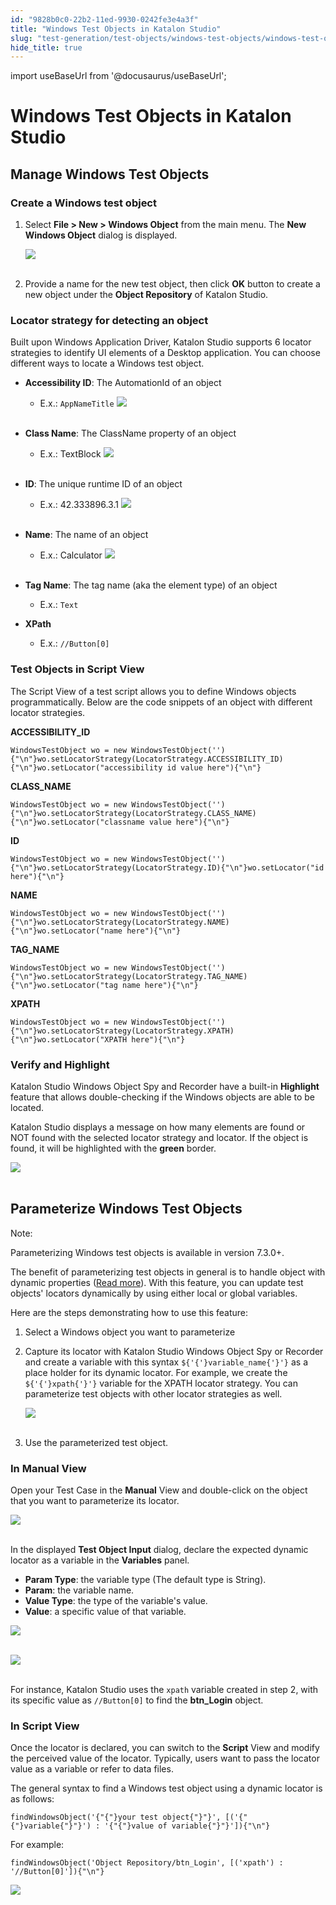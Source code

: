 ```yaml
---
id: "9828b0c0-22b2-11ed-9930-0242fe3e4a3f"
title: "Windows Test Objects in Katalon Studio"
slug: "test-generation/test-objects/windows-test-objects/windows-test-objects-in-katalon-studio"
hide_title: true
---
```

import useBaseUrl from '@docusaurus/useBaseUrl';


# <a id="id_windows-test-objects" class="anchor_top_offset"/><a id="ariaid-title1" class="anchor_top_offset"/>Windows Test Objects in <span xmlns="http://www.w3.org/1999/xhtml" className="ph">Katalon Studio</span> 

    

## <a id="id_1" class="anchor_top_offset"/>Manage Windows Test Objects

    
                  
      

### <a id="id_2" class="anchor_top_offset"/>Create a Windows test object

      
        
<ol xmlns="http://www.w3.org/1999/xhtml" className="ol">   <li className="li">     <p className="p">Select <strong className="ph b">File &gt; New &gt; Windows         Object</strong> from the main menu. The <strong className="ph b">New         Windows Object</strong> dialog is displayed.</p>     <p className="p">       <img className="image" src={useBaseUrl("https://github.com/katalon-studio/docs-images/raw/master/katalon-studio/docs/windows-test-objects/create-new-object.png")} /><br /><br />     </p>   </li>   <li className="li">     <p className="p">Provide a name for the new test object, then       click <strong className="ph b">OK</strong> button to create a new object       under the <strong className="ph b">Object Repository</strong> of Katalon       Studio.</p>   </li> </ol> 
      
    

### <a id="id_3" class="anchor_top_offset"/>Locator strategy for detecting an object

<p xmlns="http://www.w3.org/1999/xhtml" className="p">Built upon Windows Application Driver, Katalon Studio supports 6   locator strategies to identify UI elements of a Desktop   application. You can choose different ways to locate a Windows test   object.</p> 
<ul xmlns="http://www.w3.org/1999/xhtml" className="ul"><li className="li">     <p className="p">       <strong className="ph b">Accessibility ID</strong>: The AutomationId of an       object</p>     <ul className="ul"><li className="li">E.x.: <code className="ph codeph">AppNameTitle</code>         <img className="image" src={useBaseUrl("https://github.com/katalon-studio/docs-images/raw/master/katalon-studio/docs/windows-test-objects/accessibility-id.png")} /><br /><br />       </li></ul>   </li><li className="li">     <p className="p">       <strong className="ph b">Class Name</strong>: The ClassName property of an       object</p>     <ul className="ul"><li className="li">E.x.: TextBlock <img className="image" src={useBaseUrl("https://github.com/katalon-studio/docs-images/raw/master/katalon-studio/docs/windows-test-objects/class-name.png")} /><br /><br />       </li></ul>   </li><li className="li">     <p className="p">       <strong className="ph b">ID</strong>: The unique runtime ID of an object</p>     <ul className="ul"><li className="li">E.x.: 42.333896.3.1 <img className="image" src={useBaseUrl("https://github.com/katalon-studio/docs-images/raw/master/katalon-studio/docs/windows-test-objects/runtime-id.png")} /><br /><br />       </li></ul>   </li><li className="li">     <p className="p">       <strong className="ph b">Name</strong>: The name of an object</p>     <ul className="ul"><li className="li">E.x.: Calculator <img className="image" src={useBaseUrl("https://github.com/katalon-studio/docs-images/raw/master/katalon-studio/docs/windows-test-objects/name.png")} /><br /><br />       </li></ul>   </li><li className="li">     <p className="p">       <strong className="ph b">Tag Name</strong>: The tag name (aka the element type)       of an object</p>     <ul className="ul"><li className="li">E.x.: <code className="ph codeph">Text</code>       </li></ul>   </li><li className="li">     <p className="p">       <strong className="ph b">XPath</strong>     </p>     <ul className="ul"><li className="li">E.x.: <code className="ph codeph">//Button[0]</code>       </li></ul>   </li></ul> 
      

### <a id="id_4" class="anchor_top_offset"/>Test Objects in Script View

      
        
<p xmlns="http://www.w3.org/1999/xhtml" className="p">The Script View of a test script allows you to define Windows   objects programmatically. Below are the code snippets of an object   with different locator strategies.</p> 
        
<p xmlns="http://www.w3.org/1999/xhtml" className="p">   <strong className="ph b">ACCESSIBILITY_ID</strong> </p> 
                  
<pre xmlns="http://www.w3.org/1999/xhtml" className="pre codeblock"><code>WindowsTestObject wo = new WindowsTestObject(''){"\n"}wo.setLocatorStrategy(LocatorStrategy.ACCESSIBILITY_ID){"\n"}wo.setLocator("accessibility id value here"){"\n"}</code></pre> 
                
<p xmlns="http://www.w3.org/1999/xhtml" className="p">   <strong className="ph b">CLASS_NAME</strong> </p> 
                  
<pre xmlns="http://www.w3.org/1999/xhtml" className="pre codeblock"><code>WindowsTestObject wo = new WindowsTestObject(''){"\n"}wo.setLocatorStrategy(LocatorStrategy.CLASS_NAME){"\n"}wo.setLocator("classname value here"){"\n"}</code></pre> 
                
<p xmlns="http://www.w3.org/1999/xhtml" className="p">   <strong className="ph b">ID</strong> </p> 
                  
<pre xmlns="http://www.w3.org/1999/xhtml" className="pre codeblock"><code>WindowsTestObject wo = new WindowsTestObject(''){"\n"}wo.setLocatorStrategy(LocatorStrategy.ID){"\n"}wo.setLocator("id here"){"\n"}</code></pre> 
                
<p xmlns="http://www.w3.org/1999/xhtml" className="p">   <strong className="ph b">NAME</strong> </p> 
                  
<pre xmlns="http://www.w3.org/1999/xhtml" className="pre codeblock"><code>WindowsTestObject wo = new WindowsTestObject(''){"\n"}wo.setLocatorStrategy(LocatorStrategy.NAME){"\n"}wo.setLocator("name here"){"\n"}</code></pre> 
                
<p xmlns="http://www.w3.org/1999/xhtml" className="p">   <strong className="ph b">TAG_NAME</strong> </p> 
                  
<pre xmlns="http://www.w3.org/1999/xhtml" className="pre codeblock"><code>WindowsTestObject wo = new WindowsTestObject(''){"\n"}wo.setLocatorStrategy(LocatorStrategy.TAG_NAME){"\n"}wo.setLocator("tag name here"){"\n"}</code></pre> 
                
<p xmlns="http://www.w3.org/1999/xhtml" className="p">   <strong className="ph b">XPATH</strong> </p> 
                  
<pre xmlns="http://www.w3.org/1999/xhtml" className="pre codeblock"><code>WindowsTestObject wo = new WindowsTestObject(''){"\n"}wo.setLocatorStrategy(LocatorStrategy.XPATH){"\n"}wo.setLocator("XPATH here"){"\n"}</code></pre> 
              
    
      

### <a id="id_5" class="anchor_top_offset"/>Verify and Highlight

      
        
<p xmlns="http://www.w3.org/1999/xhtml" className="p">Katalon Studio Windows Object Spy and Recorder have a built-in   <strong className="ph b">Highlight</strong> feature that allows double-checking if   the Windows objects are able to be located.</p> 
        
<p xmlns="http://www.w3.org/1999/xhtml" className="p">Katalon Studio displays a message on how many elements are found   or NOT found with the selected locator strategy and locator. If the   object is found, it will be highlighted with the   <strong className="ph b">green</strong> border.</p> 
        
<p xmlns="http://www.w3.org/1999/xhtml" className="p">   <img className="image" src={useBaseUrl("https://github.com/katalon-studio/docs-images/raw/master/katalon-studio/docs/windows-test-objects/name-highlight.png")} /><br /><br /> </p> 
      
    
    

## <a id="id_6" class="anchor_top_offset"/>Parameterize Windows Test Objects

    
      
<div xmlns="http://www.w3.org/1999/xhtml" className="note note note_note"><span className="note__title">Note:</span> 
  <p className="p">Parameterizing Windows test objects is available in version
    7.3.0+.</p>
</div>
      
<p xmlns="http://www.w3.org/1999/xhtml" className="p">The benefit of parameterizing test objects in general is to   handle object with dynamic properties (<a className="xref" href="/docs/test-generation/test-objects/web-test-objects/manage-web-test-objects-in-katalon-studio">Read     more</a>). With this feature, you can update test objects' locators   dynamically by using either local or global variables.</p> 
      
<p xmlns="http://www.w3.org/1999/xhtml" className="p">Here are the steps demonstrating how to use this feature:</p> 
      
<ol xmlns="http://www.w3.org/1999/xhtml" className="ol">   <li className="li">Select a Windows object you want to parameterize</li>   <li className="li">     <p className="p">Capture its locator with Katalon Studio Windows Object Spy or       Recorder and create a variable with this syntax       <code className="ph codeph">${'{'}variable_name{'}'}</code> as a place holder for its dynamic       locator. For example, we create the <code className="ph codeph">${'{'}xpath{'}'}</code> variable       for the XPATH locator strategy. You can parameterize test objects       with other locator strategies as well.</p>     <p className="p">       <img className="image" src={useBaseUrl("https://github.com/katalon-studio/docs-images/raw/master/katalon-studio/docs/windows-test-objects/step2.png")} /><br /><br />     </p>   </li>   <li className="li">     <p className="p">Use the parameterized test object.</p>   </li> </ol> 
    
          
      

### <a id="id_7" class="anchor_top_offset"/>In Manual View

      
        
<p xmlns="http://www.w3.org/1999/xhtml" className="p">Open your Test Case in the <strong className="ph b">Manual</strong> View and   double-click on the object that you want to parameterize its   locator.</p> 
        
<p xmlns="http://www.w3.org/1999/xhtml" className="p">   <img className="image" src={useBaseUrl("https://github.com/katalon-studio/docs-images/raw/master/katalon-studio/docs/windows-test-objects/img_manual.png")} /><br /><br /> </p> 
        
<p xmlns="http://www.w3.org/1999/xhtml" className="p">In the displayed <strong className="ph b">Test Object Input</strong> dialog,   declare the expected dynamic locator as a variable in the   <strong className="ph b">Variables</strong> panel.</p> 
        
<ul xmlns="http://www.w3.org/1999/xhtml" className="ul">   <li className="li">     <strong className="ph b">Param Type</strong>: the variable type (The default     type is String).</li>   <li className="li">     <strong className="ph b">Param</strong>: the variable name.</li>   <li className="li">     <strong className="ph b">Value Type</strong>: the type of the variable's     value.</li>   <li className="li">     <strong className="ph b">Value</strong>: a specific value of that variable.</li> </ul> 
        
<p xmlns="http://www.w3.org/1999/xhtml" className="p">   <img className="image" src={useBaseUrl("https://github.com/katalon-studio/docs-images/raw/master/katalon-studio/docs/windows-test-objects/img_test_object_input.png")} /><br /><br /> </p> 
        
<p xmlns="http://www.w3.org/1999/xhtml" className="p">   <img className="image" src={useBaseUrl("https://github.com/katalon-studio/docs-images/raw/master/katalon-studio/docs/windows-test-objects/img_variables.png")} /><br /><br /> </p> 
        
<p xmlns="http://www.w3.org/1999/xhtml" className="p">For instance, Katalon Studio uses the <code className="ph codeph">xpath</code>   variable created in step 2, with its specific value as   <code className="ph codeph">//Button[0]</code> to find the <strong className="ph b">btn_Login</strong>   object.</p> 
      
    
      

### <a id="id_8" class="anchor_top_offset"/>In Script View

      
        
<p xmlns="http://www.w3.org/1999/xhtml" className="p">Once the locator is declared, you can switch to the   <strong className="ph b">Script</strong> View and modify the perceived value of the   locator. Typically, users want to pass the locator value as a   variable or refer to data files.</p> 
        
<p xmlns="http://www.w3.org/1999/xhtml" className="p">The general syntax to find a Windows test object using a dynamic   locator is as follows:</p> 
                  
<pre xmlns="http://www.w3.org/1999/xhtml" className="pre codeblock"><code>findWindowsObject('{"{"}your test object{"}"}', [('{"{"}variable{"}"}') : '{"{"}value of variable{"}"}']){"\n"}</code></pre> 
                
<p xmlns="http://www.w3.org/1999/xhtml" className="p">For example:</p> 
                  
<pre xmlns="http://www.w3.org/1999/xhtml" className="pre codeblock"><code>findWindowsObject('Object Repository/btn_Login', [('xpath') : '//Button[0]']){"\n"}</code></pre> 
                
<p xmlns="http://www.w3.org/1999/xhtml" className="p">   <img className="image" src={useBaseUrl("https://github.com/katalon-studio/docs-images/raw/master/katalon-studio/docs/windows-test-objects/img_script_view.png")} /><br /><br /> </p> 
      
    
